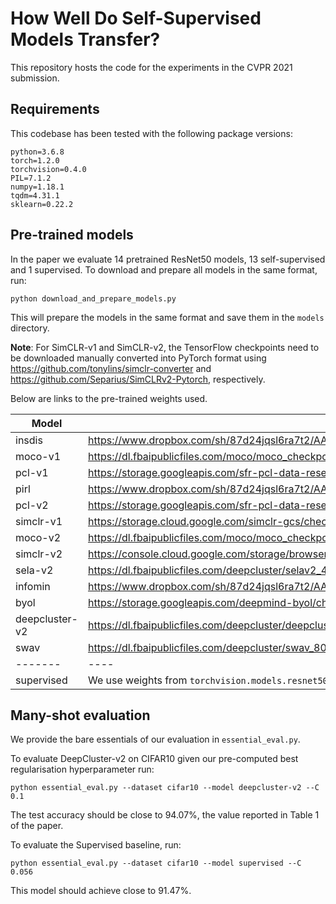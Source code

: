 # How Well Do Self-Supervised Models Transfer?
This repository hosts the code for the experiments in the CVPR 2021 submission.

## Requirements
This codebase has been tested with the following package versions:
```
python=3.6.8
torch=1.2.0
torchvision=0.4.0
PIL=7.1.2
numpy=1.18.1
tqdm=4.31.1
sklearn=0.22.2
```

## Pre-trained models
In the paper we evaluate 14 pretrained ResNet50 models, 13 self-supervised and 1 supervised.
To download and prepare all models in the same format, run:
```
python download_and_prepare_models.py
```
This will prepare the models in the same format and save them in the `models` directory.

**Note**: For SimCLR-v1 and SimCLR-v2, the TensorFlow checkpoints need to be downloaded manually converted into PyTorch format using https://github.com/tonylins/simclr-converter and https://github.com/Separius/SimCLRv2-Pytorch, respectively.

Below are links to the pre-trained weights used.

| Model | URL |
|-------|-----|
| insdis | https://www.dropbox.com/sh/87d24jqsl6ra7t2/AACcsSIt1_Njv7GsmsuzZ6Sta/InsDis.pth |
| moco-v1 | https://dl.fbaipublicfiles.com/moco/moco_checkpoints/moco_v1_200ep/moco_v1_200ep_pretrain.pth.tar |
| pcl-v1 | https://storage.googleapis.com/sfr-pcl-data-research/PCL_checkpoint/PCL_v1_epoch200.pth.tar |
| pirl | https://www.dropbox.com/sh/87d24jqsl6ra7t2/AADN4jKnvTI0U5oT6hTmQZz8a/PIRL.pth |
| pcl-v2 | https://storage.googleapis.com/sfr-pcl-data-research/PCL_checkpoint/PCL_v2_epoch200.pth.tar |
| simclr-v1 | https://storage.cloud.google.com/simclr-gcs/checkpoints/ResNet50_1x.zip |
| moco-v2 | https://dl.fbaipublicfiles.com/moco/moco_checkpoints/moco_v2_800ep/moco_v2_800ep_pretrain.pth.tar |
| simclr-v2 | https://console.cloud.google.com/storage/browser/simclr-checkpoints/simclrv2/pretrained/r50_1x_sk0 |
| sela-v2 | https://dl.fbaipublicfiles.com/deepcluster/selav2_400ep_pretrain.pth.tar |
| infomin | https://www.dropbox.com/sh/87d24jqsl6ra7t2/AAAzMTynP3Qc8mIE4XWkgILUa/InfoMin_800.pth |
| byol | https://storage.googleapis.com/deepmind-byol/checkpoints/pretrain_res50x1.pkl |
| deepcluster-v2 | https://dl.fbaipublicfiles.com/deepcluster/deepclusterv2_800ep_pretrain.pth.tar |
| swav | https://dl.fbaipublicfiles.com/deepcluster/swav_800ep_pretrain.pth.tar |
|-------|----|
| supervised | We use weights from `torchvision.models.resnet50(pretrained=True)` |

## Many-shot evaluation
We provide the bare essentials of our evaluation in `essential_eval.py`.

To evaluate DeepCluster-v2 on CIFAR10 given our pre-computed best regularisation hyperparameter run:
```
python essential_eval.py --dataset cifar10 --model deepcluster-v2 --C 0.1
```
The test accuracy should be close to 94.07%, the value reported in Table 1 of the paper.

To evaluate the Supervised baseline, run:
```
python essential_eval.py --dataset cifar10 --model supervised --C 0.056
```
This model should achieve close to  91.47%.
